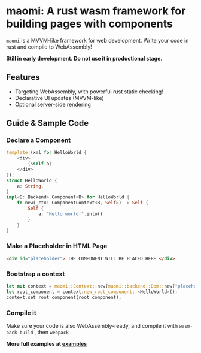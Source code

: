 # maomi: A rust wasm framework for building pages with components

`maomi` is a MVVM-like framework for web development. Write your code in rust and compile to WebAssembly!

**Still in early development. Do not use it in productional stage.**

## Features

* Targeting WebAssembly, with powerful rust static checking!
* Declarative UI updates (MVVM-like)
* Optional server-side rendering

## Guide & Sample Code

### Declare a Component

```rust
template!(xml for HelloWorld {
    <div>
        {&self.a}
    </div>
});
struct HelloWorld {
    a: String,
}
impl<B: Backend> Component<B> for HelloWorld {
    fn new(_ctx: ComponentContext<B, Self>) -> Self {
        Self {
            a: "Hello world!".into()
        }
    }
}
```

### Make a Placeholder in HTML Page

```html
<div id="placeholder"> THE COMPONENT WILL BE PLACED HERE </div>
```

### Bootstrap a context

```rust
let mut context = maomi::Context::new(maomi::backend::Dom::new("placeholder"));
let root_component = context.new_root_component::<HelloWorld>();
context.set_root_component(root_component);
```

### Compile it

Make sure your code is also WebAssembly-ready, and compile it with `wasm-pack build` , then `webpack` .

**More full examples at [examples](./examples)**
